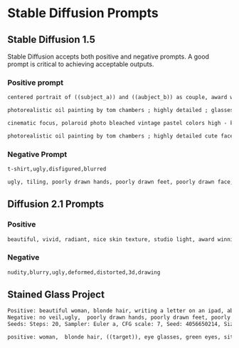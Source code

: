 # Stable Diffusion Prompts

## Stable Diffusion 1.5

Stable Diffusion accepts both positive and negative prompts. A good prompt is critical to achieving acceptable outputs.


### Positive prompt

```txt
centered portrait of ((subject_a)) and ((aubject_b)) as couple, award winning photography,soft bokeh,cinematic lighting,artgerm,greg rutkowski, mucha
```

```txt
photorealistic oil painting by tom chambers ; highly detailed ; glasses; trending on artstation
```

```txt
cinematic focus, polaroid photo bleached vintage pastel colors high - key lighting, soft lights, foggy, by steve hanks, by lisa yuskavage, by serov valentin, by tarkovsky, 8 detailed, oil on canvas
```

```txt
photorealistic oil painting by tom chambers ; highly detailed cute faces by wlop ; trending on artstation ; 8 k high resolution, symmetrical, cinematic, high coherence, golden ratio, rule of thirds, perfectly centered ; anatomically correct faces
```

### Negative Prompt

```txt
t-shirt,ugly,disfigured,blurred
```

```txt
ugly, tiling, poorly drawn hands, poorly drawn feet, poorly drawn face, out of frame, extra limbs, disfigured, deformed, body out of frame, bad anatomy, watermark, signature, cut off, low contrast, underexposed, overexposed, bad art, beginner, amateur, distorted face, blurry, draft, grainy
```

## Diffusion 2.1 Prompts

### Positive
```txt
beautiful, vivid, radiant, nice skin texture, studio light, award winning photography, hyper realistic
```

### Negative

```txt
nudity,blurry,ugly,deformed,distorted,3d,drawing
```


## Stained Glass Project

```txt
Positive: beautiful woman, blonde hair, writing a letter on an ipad, abstract and simplified, glass tiles,in the style of stained glass artists harry clarke and edgar miller
Negative: no veil,ugly,  poorly drawn hands, poorly drawn feet, poorly drawn face
Seeds: Steps: 20, Sampler: Euler a, CFG scale: 7, Seed: 4056650214, Size: 512x512, Model hash: cc6cb27103, Model: v1-5-pruned-emaonly, Version: v1.5.1
```

```txt
positive: woman,  blonde hair, ((target)), eye glasses, green eyes, sitting at desk, holding ipad, window in background, city scape outside window, abstract, simple shapes, details in the face, face and shoulders visible, in the style of Alex Katz or Yayoi Kusama
```

